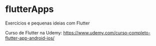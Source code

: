 # flutterApps
Exercícios e pequenas ideias com Flutter

Curso de Flutter na Udemy: https://www.udemy.com/curso-completo-flutter-app-android-ios/
